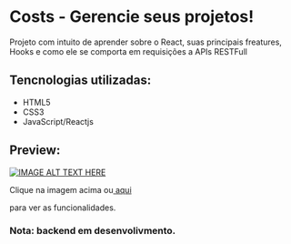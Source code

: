 # Costs - Gerencie seus projetos!

<p>Projeto com intuito de aprender sobre o React, suas principais freatures, Hooks e como ele se comporta em requisições a APIs RESTFull</p>

## Tencnologias utilizadas:
<ul>
    <li>HTML5</li>
    <li>CSS3</li>
    <li>JavaScript/Reactjs</li>
</ul>

## Preview:

[![IMAGE ALT TEXT HERE](https://img.youtube.com/vi/E-I3PMCMUNg/0.jpg)](https://www.youtube.com/watch?v=E-I3PMCMUNg)

<p>Clique na imagem acima ou<a href="https://www.youtube.com/watch?v=E-I3PMCMUNg" target="_blank"> aqui </a></p> para ver as funcionalidades.


### Nota: backend em desenvolivmento.
